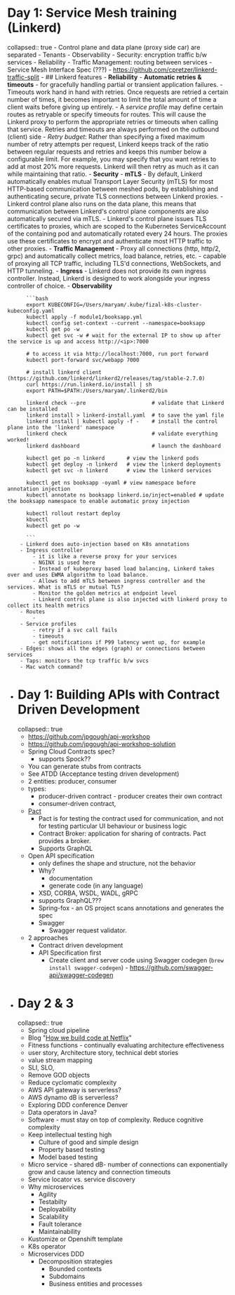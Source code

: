 # Day 1: Service Mesh training (Linkerd)
collapsed:: true
	- Control plane and data plane (proxy side car) are separated
	- Tenants
		- Observability
		- Security: encryption traffic b/w services
		- Reliability
		- Traffic Management: routing between services
	- Service Mesh Interface Spec (???)
	- https://github.com/cpretzer/linkerd-traffic-split
	- ## Linkerd features
		- __Reliability__
			- __Automatic retries & timeouts__
				- for gracefully handling partial or transient application failures.
				- Timeouts work hand in hand with retries. Once requests are retried a certain number of times, it becomes important to limit the total amount of time a client waits before giving up entirely.
				- A _service profile_ may define certain routes as retryable or specify timeouts for routes. This will cause the Linkerd proxy to perform the appropriate retries or timeouts when calling that service. Retries and timeouts are always performed on the outbound (client) side
				- _Retry budget_: Rather than specifying a fixed maximum number of retry attempts per request, Linkerd keeps track of the ratio between regular requests and retries and keeps this number below a configurable limit. For example, you may specify that you want retries to add at most 20% more requests. Linkerd will then retry as much as it can while maintaining that ratio.
		- __Security__
			- __mTLS__
				- By default, Linkerd automatically enables mutual Transport Layer Security (mTLS) for most HTTP-based communication between meshed pods, by establishing and authenticating secure, private TLS connections between Linkerd proxies.
				- Linkerd control plane also runs on the data plane, this means that communication between Linkerd's control plane components are also automatically secured via mTLS.
				- Linkerd's control plane issues TLS certificates to proxies, which are scoped to the Kubernetes ServiceAccount of the containing pod and automatically rotated every 24 hours. The proxies use these certificates to encrypt and authenticate most HTTP traffic to other proxies.
		- __Traffic Management__
			- Proxy all connections (http, http/2, grpc) and automatically collect metrics, load balance, retries, etc.
			- capable of proxying all TCP traffic, including TLS'd connections, WebSockets, and HTTP tunneling.
			- __Ingress__
				- Linkerd does not provide its own ingress controller. Instead, Linkerd is designed to work alongside your ingress controller of choice.
		- __Observability__
		  
		  ```bash
		  export KUBECONFIG=/Users/maryam/.kube/fizal-k8s-cluster-kubeconfig.yaml
		  kubectl apply -f module1/booksapp.yml
		  kubectl config set-context --current --namespace=booksapp
		  kubectl get po -w
		  kubectl get svc -w # wait for the external IP to show up after the service is up and access http://<ip>:7000
		  
		  # to access it via http://localhost:7000, run port forward
		  kubectl port-forward svc/webapp 7000
		  
		  # install linkerd client (https://github.com/linkerd/linkerd2/releases/tag/stable-2.7.0)
		  curl https://run.linkerd.io/install | sh
		  export PATH=$PATH:/Users/maryam/.linkerd2/bin
		  
		  linkerd check --pre                     # validate that Linkerd can be installed
		  linkerd install > linkerd-install.yaml  # to save the yaml file
		  linkerd install | kubectl apply -f -    # install the control plane into the 'linkerd' namespace
		  linkerd check                           # validate everything worked!
		  linkerd dashboard                       # launch the dashboard
		  
		  kubectl get po -n linkerd       # view the linkerd pods
		  kubectl get deploy -n linkerd   # view the linkerd deployments
		  kubectl get svc -n linkerd      # view the linkerd services
		  
		  kubectl get ns booksapp -oyaml # view namespace before annotation injection
		  kubectl annotate ns booksapp linkerd.io/inject=enabled # update the booksapp namespace to enable automatic proxy injection
		  
		  kubectl rollout restart deploy
		  kbuectl 
		  kubectl get po -w
		  
		  ```
		- Linkerd does auto-injection based on K8s annotations
		- Ingress controller
			- it is like a reverse proxy for your services
			- NGINX is used here
			- Instead of kubeproxy based load balancing, Linkerd takes over and uses EWMA algorithm to load balance.
			- Allows to add mTLS between ingress controller and the services. What is mTLS or mutual TLS?
			- Monitor the golden metrics at endpoint level
			- Linkerd control plane is also injected with linkerd proxy to collect its health metrics
		- Routes
			-
		- Service profiles
			- retry if a svc call fails
			- timeouts
			- get notifications if P99 latency went up, for example
		- Edges: shows all the edges (graph) or connections between services
		- Taps: monitors the tcp traffic b/w svcs
		- Mac watch command?
- # Day 1: Building APIs with Contract Driven Development
  collapsed:: true
	- https://github.com/jpgough/api-workshop
	- https://github.com/jpgough/api-workshop-solution
	- Spring Cloud Contracts spec?
		- supports Spock??
	- You can generate stubs from contracts
	- See ATDD (Acceptance testing driven development)
	- 2 entities: producer, consumer
	- types:
		- producer-driven contract - producer creates their own contract
		- consumer-driven contract,
	- [Pact](https://pacti.io)
		- Pact is for testing the contract used for communication, and not for testing particular UI behaviour or business logic
		- Contract Broker: application for sharing of contracts. Pact provides a broker.
		- Supports GraphQL
	- Open API specification
		- only defines the shape and structure, not the behavior
		- Why?
			- documentation
			- generate code  (in any language)
		- XSD, CORBA, WSDL, WADL, gRPC
		- supports GraphQL???
		- Spring-fox - an OS project scans annotations and generates the spec
		- Swagger
			- Swagger request validator.
	- 2 approaches
		- Contract driven development
		- API Specification first
			- Create client and server code using Swagger codegen (`brew install swagger-codegen`) - https://github.com/swagger-api/swagger-codegen
- # Day 2 & 3
  collapsed:: true
	- Spring cloud pipeline
	- Blog "[How we build code at Netflix](https://netflixtechblog.com/how-we-build-code-at-netflix-c5d9bd727f15)"
	- Fitness functions - continually evaluating architecture effectiveness
	- user story, Architecture story, technical debt stories
	- value stream mapping
	- SLI, SLO,
	- Remove GOD objects
	- Reduce cyclomatic complexity
	- AWS API gateway is serverless?
	- AWS dynamo dB is serverless?
	- Exploring DDD conference Denver
	- Data operators in Java?
	- Software - must stay on top of complexity. Reduce cognitive complexity
	- Keep intellectual testing high
		- Culture of good and simple design
		- Property based testing
		- Model based testing
	- Micro service - shared dB- number of connections can exponentially grow and cause latency and connection timeouts
	- Service locator vs. service discovery
	- Why microservices
		- Agility
		- Testabilty
		- Deployability
		- Scalability
		- Fault tolerance
		- Maintainability
	- Kustomize or Openshift template
	- K8s operator
	- Microservices DDD
		- Decomposition strategies
			- Bounded contexts
			- Subdomains
			- Business entities and processes